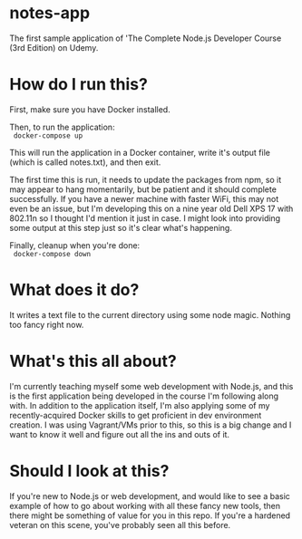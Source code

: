 # notes-app
The first sample application of 'The Complete Node.js Developer Course (3rd Edition) on Udemy.

# How do I run this?
First, make sure you have Docker installed.  

Then, to run the application:  
<code>
docker-compose up
</code>

This will run the application in a Docker container, write it's output file (which is called notes.txt), and then exit.

The first time this is run, it needs to update the packages from npm, so it may appear to hang momentarily, but be patient and it should complete successfully. If you have a newer machine with faster WiFi, this may not even be an issue, but I'm developing this on a nine year old Dell XPS 17 with 802.11n so I thought I'd mention it just in case. I might look into providing some output at this step just so it's clear what's happening.

Finally, cleanup when you're done:  
<code>
docker-compose down
</code>

# What does it do?
It writes a text file to the current directory using some node magic. Nothing too fancy right now.

# What's this all about?
I'm currently teaching myself some web development with Node.js, and this is the first application being developed in the course I'm following along with. In addition to the application itself, I'm also applying some of my recently-acquired Docker skills to get proficient in dev environment creation. I was using Vagrant/VMs prior to this, so this is a big change and I want to know it well and figure out all the ins and outs of it.

# Should I look at this?
If you're new to Node.js or web development, and would like to see a basic example of how to go about working with all these fancy new tools, then there might be something of value for you in this repo. If you're a hardened veteran on this scene, you've probably seen all this before.
